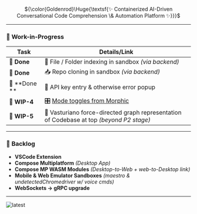 <p align="center">
  ${\color{Goldenrod}\Huge{\textsf{✨ Containerized AI-Driven Conversational Code Comprehension \& Automation Platform ✨}}}$ 
</p>

---

### 🚧 **Work-in-Progress**



|  Task                                            | Details/Link                                                     |
|---------------------------------------------------------|------------------------------------------------------------------|
| 🔸       **Done**                                       | 📁 File / Folder indexing in sandbox _(via backend)_             |
| 🔸       **Done**                                       | 📥 Repo cloning in sandbox _(via backend)_                       |
| 🔸      **Done **                                       | 🔑 API key entry & otherwise error popup                         |
| 🔸      **WIP-4**                                       | 🎛️ [Mode toggles from Morphic](https://github.com/miurla/morphic/blob/main/components/mode-toggle.tsx) |
| 🔸      **WIP-5**                                       | 🌌 Vasturiano force-directed graph representation of Codebase at top _(beyond P2 stage)_          |
---

### 📅 **Backlog**

-  **VSCode Extension**
-  **Compose Multiplatform** _(Desktop App)_
-  **Compose MP WASM Modules** _(Desktop-to-Web + web-to-Desktop link)_
-  **Mobile & Web Emulator Sandboxes** _(maestro & undetectedChromedriver w/ voice cmds)_
-  **WebSockets → gRPC upgrade**

---
</p>

![latest](https://github.com/user-attachments/assets/5afd28f9-9fcb-4fa6-9a3d-e748c6923593)
